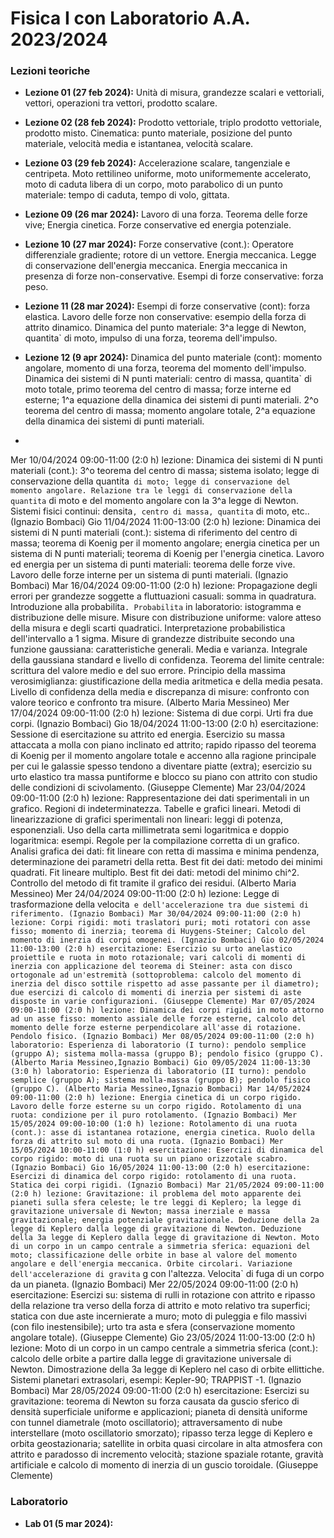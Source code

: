 # Fisica I con Laboratorio A.A. 2023/2024
### Lezioni teoriche
- **Lezione 01 (27 feb 2024):** Unità di misura, grandezze scalari e vettoriali, vettori, operazioni tra vettori, prodotto scalare.
- **Lezione 02 (28 feb 2024):** Prodotto vettoriale, triplo prodotto vettoriale, prodotto misto. Cinematica: punto materiale, posizione del punto materiale, velocità media e istantanea, velocità scalare.
- **Lezione 03 (29 feb 2024):** Accelerazione scalare, tangenziale e centripeta. Moto rettilineo uniforme, moto uniformemente accelerato, moto di caduta libera di un  corpo, moto parabolico di un punto materiale: tempo di caduta, tempo di volo, gittata.
- **Lezione 09 (26 mar 2024):** Lavoro di una forza. Teorema delle forze vive; Energia cinetica. Forze conservative ed energia potenziale.
- **Lezione 10 (27 mar 2024):** Forze conservative (cont.): Operatore differenziale gradiente; rotore di un vettore. Energia meccanica. Legge di conservazione dell'energia meccanica. Energia meccanica in presenza di forze non-conservative. Esempi di forze conservative: forza peso.
- **Lezione 11 (28 mar 2024):**  Esempi di forze conservative (cont): forza elastica. Lavoro delle forze non conservative: esempio della forza di attrito dinamico. Dinamica del punto materiale: 3^a legge di Newton, quantita` di moto, impulso di una forza, teorema dell'impulso.
- **Lezione 12 (9 apr 2024):** Dinamica del punto materiale (cont): momento angolare, momento di una forza, teorema del momento dell'impulso. Dinamica dei sistemi di N punti materiali: centro di massa, quantita` di moto totale, primo teorema del centro di massa; forze interne ed esterne; 1^a equazione della dinamica dei sistemi di punti materiali. 2^o teorema del centro di massa; momento angolare totale, 2^a equazione della dinamica dei sistemi di punti materiali.

- 
Mer 10/04/2024 09:00-11:00 (2:0 h) lezione: Dinamica dei sistemi di N punti materiali (cont.): 3^o teorema del centro di massa; sistema isolato; legge di conservazione della quantita` di moto; legge di conservazione del momento angolare. Relazione tra le leggi di conservazione della quantita` di moto e del momento angolare con la 3^a legge di Newton. Sistemi fisici continui: densita`, centro di massa, quantita` di moto, etc.. (Ignazio Bombaci)
Gio 11/04/2024 11:00-13:00 (2:0 h) lezione: Dinamica dei sistemi di N punti materiali (cont.): sistema di riferimento del centro di massa; teorema di Koenig per il momento angolare; energia cinetica per un sistema di N punti materiali; teorema di Koenig per l'energia cinetica. Lavoro ed energia per un sistema di punti materiali: teorema delle forze vive. Lavoro delle forze interne per un sistema di punti materiali. (Ignazio Bombaci)
Mar 16/04/2024 09:00-11:00 (2:0 h) lezione: Propagazione degli errori per grandezze soggette a fluttuazioni casuali: somma in quadratura. Introduzione alla probabilita`. Probabilita` in laboratorio: istogramma e distribuzione delle misure. Misure con distribuzione uniforme: valore atteso della misura e degli scarti quadratici. Interpretazione probabilistica dell'intervallo a 1 sigma. Misure di grandezze distribuite secondo una funzione gaussiana: caratteristiche generali. Media e varianza. Integrale della gaussiana standard e livello di confidenza. Teorema del limite centrale: scrittura del valore medio e del suo errore. Principio della massima verosimiglianza: giustificazione della media aritmetica e della media pesata. Livello di confidenza della media e discrepanza di misure: confronto con valore teorico e confronto tra misure. (Alberto Maria Messineo)
Mer 17/04/2024 09:00-11:00 (2:0 h) lezione: Sistema di due corpi. Urti fra due corpi. (Ignazio Bombaci)
Gio 18/04/2024 11:00-13:00 (2:0 h) esercitazione: Sessione di esercitazione su attrito ed energia. Esercizio su massa attaccata a molla con piano inclinato ed attrito; rapido ripasso del teorema di Koenig per il momento angolare totale e accenno alla ragione principale per cui le galassie spesso tendono a diventare piatte (extra); esercizio su urto elastico tra massa puntiforme e blocco su piano con attrito con studio delle condizioni di scivolamento. (Giuseppe Clemente)
Mar 23/04/2024 09:00-11:00 (2:0 h) lezione: Rappresentazione dei dati sperimentali in un grafico. Regioni di indeterminatezza. Tabelle e grafici lineari. Metodi di linearizzazione di grafici sperimentali non lineari: leggi di potenza, esponenziali. Uso della carta millimetrata semi logaritmica e doppio logaritmica: esempi. Regole per la compilazione corretta di un grafico. Analisi grafica dei dati: fit lineare con retta di massima e minima pendenza, determinazione dei parametri della retta. Best fit dei dati: metodo dei minimi quadrati. Fit lineare multiplo. Best fit dei dati: metodi del minimo chi^2. Controllo del metodo di fit tramite il grafico dei residui. (Alberto Maria Messineo)
Mer 24/04/2024 09:00-11:00 (2:0 h) lezione: Legge di trasformazione della velocita` e dell'accelerazione tra due sistemi di riferimento. (Ignazio Bombaci)
Mar 30/04/2024 09:00-11:00 (2:0 h) lezione: Corpi rigidi: moti traslatori puri; moti rotatori con asse fisso; momento di inerzia; teorema di Huygens-Steiner; Calcolo del momento di inerzia di corpi omogenei. (Ignazio Bombaci)
Gio 02/05/2024 11:00-13:00 (2:0 h) esercitazione: Esercizio su urto anelastico proiettile e ruota in moto rotazionale; vari calcoli di momenti di inerzia con applicazione del teorema di Steiner: asta con disco ortogonale ad un'estremità (sottoproblema: calcolo del momento di inerzia del disco sottile rispetto ad asse passante per il diametro); due esercizi di calcolo di momenti di inerzia per sistemi di aste disposte in varie configurazioni. (Giuseppe Clemente)
Mar 07/05/2024 09:00-11:00 (2:0 h) lezione: Dinamica dei corpi rigidi in moto attorno ad un asse fisso: momento assiale delle forze esterne, calcolo del momento delle forze esterne perpendicolare all'asse di rotazione. Pendolo fisico. (Ignazio Bombaci)
Mer 08/05/2024 09:00-11:00 (2:0 h) laboratorio: Esperienza di laboratorio (I turno): pendolo semplice (gruppo A); sistema molla-massa (gruppo B); pendolo fisico (gruppo C). (Alberto Maria Messineo,Ignazio Bombaci)
Gio 09/05/2024 11:00-13:30 (3:0 h) laboratorio: Esperienza di laboratorio (II turno): pendolo semplice (gruppo A); sistema molla-massa (gruppo B); pendolo fisico (gruppo C). (Alberto Maria Messineo,Ignazio Bombaci)
Mar 14/05/2024 09:00-11:00 (2:0 h) lezione: Energia cinetica di un corpo rigido. Lavoro delle forze esterne su un corpo rigido. Rotolamento di una ruota: condizione per il puro rotolamento. (Ignazio Bombaci)
Mer 15/05/2024 09:00-10:00 (1:0 h) lezione: Rotolamento di una ruota (cont.): asse di istantanea rotazione, energia cinetica. Ruolo della forza di attrito sul moto di una ruota. (Ignazio Bombaci)
Mer 15/05/2024 10:00-11:00 (1:0 h) esercitazione: Esercizi di dinamica del corpo rigido: moto di una ruota su un piano orizzotale scabro. (Ignazio Bombaci)
Gio 16/05/2024 11:00-13:00 (2:0 h) esercitazione: Esercizi di dinamica del corpo rigido: rotolamento di una ruota. Statica dei corpi rigidi. (Ignazio Bombaci)
Mar 21/05/2024 09:00-11:00 (2:0 h) lezione: Gravitazione: il problema del moto apparente dei pianeti sulla sfera celeste; le tre leggi di Keplero; la legge di gravitazione universale di Newton; massa inerziale e massa gravitazionale; energia potenziale gravitazionale. Deduzione della 2a legge di Keplero dalla legge di gravitazione di Newton. Deduzione della 3a legge di Keplero dalla legge di gravitazione di Newton. Moto di un corpo in un campo centrale a simmetria sferica: equazioni del moto; classificazione delle orbite in base al valore del momento angolare e dell'energia meccanica. Orbite circolari. Variazione dell'accelerazione di gravita` g con l'altezza. Velocita` di fuga di un corpo da un pianeta. (Ignazio Bombaci)
Mer 22/05/2024 09:00-11:00 (2:0 h) esercitazione: Esercizi su: sistema di rulli in rotazione con attrito e ripasso della relazione tra verso della forza di attrito e moto relativo tra superfici; statica con due aste incernierate a muro; moto di puleggia e filo massivi (con filo inestensibile); urto tra asta e sfera (conservazione momento angolare totale). (Giuseppe Clemente)
Gio 23/05/2024 11:00-13:00 (2:0 h) lezione: Moto di un corpo in un campo centrale a simmetria sferica (cont.): calcolo delle orbite a partire dalla legge di gravitazione universale di Newton. Dimostrazione della 3a legge di Keplero nel caso di orbite ellittiche. Sistemi planetari extrasolari, esempi: Kepler-90; TRAPPIST -1. (Ignazio Bombaci)
Mar 28/05/2024 09:00-11:00 (2:0 h) esercitazione: Esercizi su gravitazione: teorema di Newton su forza causata da guscio sferico di densità superficiale uniforme e applicazioni; pianeta di densità uniforme con tunnel diametrale (moto oscillatorio); attraversamento di nube interstellare (moto oscillatorio smorzato); ripasso terza legge di Keplero e orbita geostazionaria; satellite in orbita quasi circolare in alta atmosfera con attrito e paradosso di incremento velocità; stazione spaziale rotante, gravità artificiale e calcolo di momento di inerzia di un guscio toroidale. (Giuseppe Clemente)


### Laboratorio
- **Lab 01 (5 mar 2024):** 


